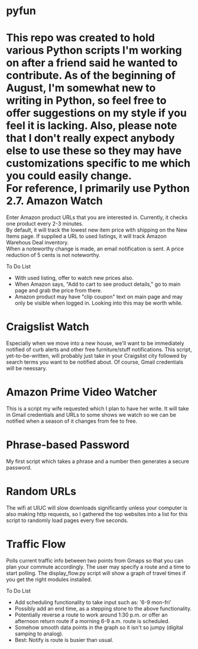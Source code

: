pyfun
=====
This repo was created to hold various Python scripts I'm working on after a friend said he wanted to contribute.
As of the beginning of August, I'm somewhat new to writing in Python, so feel free to offer suggestions on my
style if you feel it is lacking.  Also, please note that I don't really expect anybody else to use these so they
may have customizations specific to me which you could easily change.  
For reference, I primarily use Python 2.7.
Amazon Watch
=====
Enter Amazon product URLs that you are interested in.  Currently, it checks one product every 2-3 minutes.  
By default, it will track the lowest new item price with shipping on the New Items page.
If supplied a URL to used listings, it will track Amazon Warehous Deal inventory.  
When a noteworthy change is made, an email notification is sent.  A price reduction of 5 cents is not noteworthy.

To Do List
* With used listing, offer to watch new prices also.
* When Amazon says, "Add to cart to see product details," go to main page and grab the price from there.
* Amazon product may have "clip coupon" text on main page and may only be visible when logged in.  Looking into this may be worth while.

Craigslist Watch
=====
Especially when we move into a new house, we'll want to be immediately notified of curb alerts and other free 
furniture/stuff notifications.  This script, yet-to-be-written, will probably just take in your Craigslist city 
followed by search terms you want to be notified about.  Of course, Gmail credentials will be neessary.

Amazon Prime Video Watcher
=====
This is a script my wife requested which I plan to have her write.  It will take in Gmail credentials and URLs to 
some shows we watch so we can be notified when a season of it changes from fee to free.

Phrase-based Password
=====
My first script which takes a phrase and a number then generates a secure password.

Random URLs
=====
The wifi at UIUC will slow downloads significantly unless your computer is also making http requests, so I gathered 
the top websites into a list for this script to randomly load pages every five seconds.

Traffic Flow
=====
Polls current traffic info between two points from Gmaps so that you can plan your commute accordingly.  The user may 
specify a route and a time to start polling.
The display_flow.py script will show a graph of travel times if you get the right modules installed.

To Do List
* Add scheduling functionality to take input such as: '6-9 mon-fri'
* Possibly add an end time, as a stepping stone to the above functionality.
* Potentially reverse a route to work around 1:30 p.m. or offer an afternoon return route if a morning 6-9 a.m. route is scheduled.
* Somehow smooth data points in the graph so it isn't so jumpy (digital samping to analog).
* Best:  Notify is route is busier than usual.

